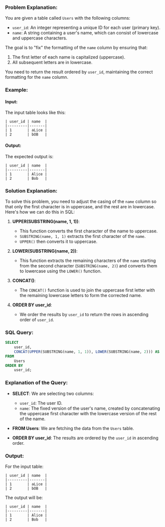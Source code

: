 ### Problem Explanation:

You are given a table called `Users` with the following columns:
- `user_id`: An integer representing a unique ID for each user (primary key).
- `name`: A string containing a user's name, which can consist of lowercase and uppercase characters.

The goal is to "fix" the formatting of the `name` column by ensuring that:
1. The first letter of each name is capitalized (uppercase).
2. All subsequent letters are in lowercase.

You need to return the result ordered by `user_id`, maintaining the correct formatting for the `name` column.

### Example:

#### Input:
The input table looks like this:

```
| user_id | name  |
|---------|-------|
| 1       | aLice |
| 2       | bOB   |
```

#### Output:
The expected output is:

```
| user_id | name  |
|---------|-------|
| 1       | Alice |
| 2       | Bob   |
```

### Solution Explanation:

To solve this problem, you need to adjust the casing of the `name` column so that only the first character is in uppercase, and the rest are in lowercase. Here's how we can do this in SQL:

1. **UPPER(SUBSTRING(name, 1, 1))**: 
   - This function converts the first character of the name to uppercase.
   - `SUBSTRING(name, 1, 1)` extracts the first character of the `name`.
   - `UPPER()` then converts it to uppercase.

2. **LOWER(SUBSTRING(name, 2))**: 
   - This function extracts the remaining characters of the `name` starting from the second character (`SUBSTRING(name, 2)`) and converts them to lowercase using the `LOWER()` function.

3. **CONCAT()**:
   - The `CONCAT()` function is used to join the uppercase first letter with the remaining lowercase letters to form the corrected name.

4. **ORDER BY user_id**:
   - We order the results by `user_id` to return the rows in ascending order of `user_id`.

### SQL Query:

```sql
SELECT 
    user_id, 
    CONCAT(UPPER(SUBSTRING(name, 1, 1)), LOWER(SUBSTRING(name, 2))) AS name
FROM 
    Users
ORDER BY 
    user_id;
```

### Explanation of the Query:

- **SELECT**: We are selecting two columns:
  - `user_id`: The user ID.
  - `name`: The fixed version of the user's name, created by concatenating the uppercase first character with the lowercase version of the rest of the name.

- **FROM Users**: We are fetching the data from the `Users` table.

- **ORDER BY user_id**: The results are ordered by the `user_id` in ascending order.

### Output:

For the input table:

```
| user_id | name  |
|---------|-------|
| 1       | aLice |
| 2       | bOB   |
````

The output will be:

```
| user_id | name  |
|---------|-------|
| 1       | Alice |
| 2       | Bob   |
```